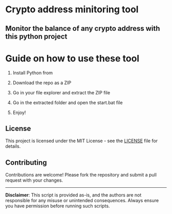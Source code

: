 # Crypto address minitoring tool  

## Monitor the balance of any crypto address with this python project    
     
# Guide on how to use these tool  
  
1. Install Python from  
     
2. Download the repo as a ZIP
  
3. Go in your file explorer and extract the ZIP file   

4. Go in the extracted folder and open the start.bat file  
 
5. Enjoy!
  
## License        
  
This project is licensed under the MIT License - see the [LICENSE](LICENSE) file for details.  
     
## Contributing  
 
Contributions are welcome! Please fork the repository and submit a pull request with your changes.     
  
---     
    
**Disclaimer**: This script is provided as-is, and the authors are not responsible for any misuse or unintended consequences. Always ensure you have permission before running such scripts. 